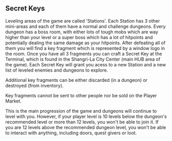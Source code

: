 ## Secret Keys
Leveling areas of the game are called 'Stations'. Each Station has 3 other mini-areas and each of them have a normal and challenge dungeons. Every dungeon has a boss room, with either lots of tough mobs which are way higher than your level or a super boss which has a lot of hitpoints and potentially dealing the same damage as your hitpoints. After defeating all of them you will find a key fragment which is represented by a window logo in the room. Once you have all 3 fragments you can craft a Secret Key at the Terminal, which is found in the Shangri-La City Center (main HUB area of the game). Each Secret Key will grant you acess to a new Station and a new list of leveled enemies and dungeons to explore.  

Additional key fragments can be either discarded (in a dungeon) or destroyed (from inventory).

Key fragments cannot be sent to other people nor be sold on the Player Market.

This is the main progression of the game and dungeons will continue to level with you. However, if your player level is 10 levels below the dungeon's recommended level or more than 12 levels, you won't be able to join it. If you are 12 levels above the recommended dungeon level, you won't be able to interact with anything, including doors, quest givers or loot.

